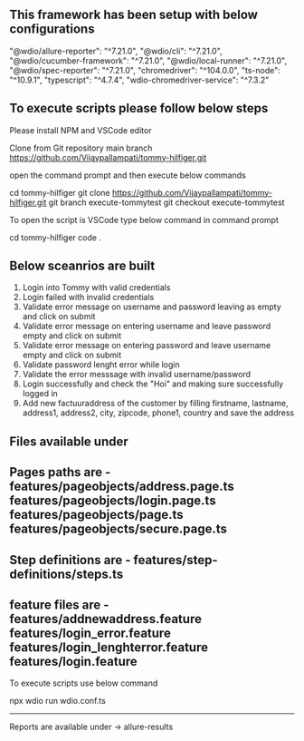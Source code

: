 
This framework has been setup with below configurations
-------------------------------------------------------
"@wdio/allure-reporter": "^7.21.0",
    "@wdio/cli": "^7.21.0",
    "@wdio/cucumber-framework": "^7.21.0",
    "@wdio/local-runner": "^7.21.0",
    "@wdio/spec-reporter": "^7.21.0",
    "chromedriver": "^104.0.0",
    "ts-node": "^10.9.1",
    "typescript": "^4.7.4",
    "wdio-chromedriver-service": "^7.3.2"

To execute scripts please follow below steps
--------------------------------------------
Please install NPM and VSCode editor

Clone from Git repository main branch
https://github.com/Vijaypallampati/tommy-hilfiger.git

open the command prompt and then execute below commands

cd tommy-hilfiger
git clone https://github.com/Vijaypallampati/tommy-hilfiger.git
git branch execute-tommytest
git checkout execute-tommytest

To open the script is VSCode type below command in command prompt

cd tommy-hilfiger
code .

Below sceanrios are built
-------------------------------
1) Login into Tommy with valid credentials
2) Login failed with invalid credentials
3) Validate error message on username and password leaving as empty and click on submit
4) Validate error message on entering username and leave password empty and click on submit
5) Validate error message on entering password and leave username empty and click on submit
6) Validate password lenght error while login
7) Validate the error messsage with invalid username/password
8) Login successfully and check the "Hoi" and making sure successfully logged in
9) Add new factuuraddress of the customer by filling firstname, lastname, address1, address2, city, zipcode, phone1, country and save the address

Files available under
---------------------------

Pages paths are  - features/pageobjects/address.page.ts
                   features/pageobjects/login.page.ts
                   features/pageobjects/page.ts
                   features/pageobjects/secure.page.ts
-------------------------------------------------------------
Step definitions are - features/step-definitions/steps.ts
-------------------------------------------------------------
feature files are - features/addnewaddress.feature
                    features/login_error.feature
                    features/login_lenghterror.feature
                    features/login.feature
----------------------------------------------------------------

To execute scripts use below command

npx wdio run wdio.conf.ts

------------------------------------------------------------------
Reports are available under -> allure-results